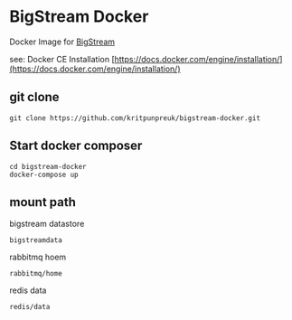 # BigStream Docker
Docker Image for [BigStream](https://github.com/igridproject/node-bigstream)

see: Docker CE Installation [https://docs.docker.com/engine/installation/](https://docs.docker.com/engine/installation/)

## git clone
```
git clone https://github.com/kritpunpreuk/bigstream-docker.git
```

## Start docker composer
```
cd bigstream-docker
docker-compose up
```

## mount path

bigstream datastore
```
bigstreamdata
```

rabbitmq hoem
```
rabbitmq/home
```

redis data
```
redis/data
```
